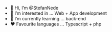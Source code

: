 - 👋 Hi, I’m @StefanNede
- 👀 I’m interested in ...
Web + App development
- 🌱 I’m currently learning ...
back-end
- ❤️ Favourite languages ...
Typescript + php
